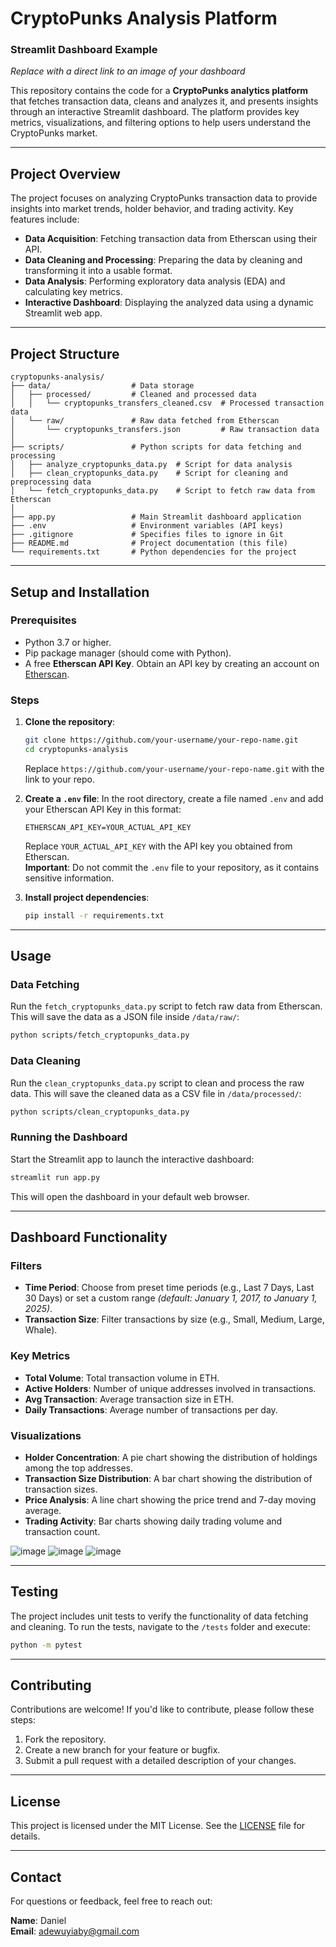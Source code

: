 # CryptoPunks Analysis Platform

### Streamlit Dashboard Example  
*Replace with a direct link to an image of your dashboard*

This repository contains the code for a **CryptoPunks analytics platform** that fetches transaction data, cleans and analyzes it, and presents insights through an interactive Streamlit dashboard. The platform provides key metrics, visualizations, and filtering options to help users understand the CryptoPunks market.

---

## Project Overview
The project focuses on analyzing CryptoPunks transaction data to provide insights into market trends, holder behavior, and trading activity. Key features include:

- **Data Acquisition**: Fetching transaction data from Etherscan using their API.
- **Data Cleaning and Processing**: Preparing the data by cleaning and transforming it into a usable format.
- **Data Analysis**: Performing exploratory data analysis (EDA) and calculating key metrics.
- **Interactive Dashboard**: Displaying the analyzed data using a dynamic Streamlit web app.

---

## Project Structure
```plaintext
cryptopunks-analysis/
├── data/                  # Data storage
│   ├── processed/         # Cleaned and processed data
│   │   └── cryptopunks_transfers_cleaned.csv  # Processed transaction data
│   └── raw/               # Raw data fetched from Etherscan
│       └── cryptopunks_transfers.json         # Raw transaction data
│
├── scripts/               # Python scripts for data fetching and processing
│   ├── analyze_cryptopunks_data.py  # Script for data analysis
│   ├── clean_cryptopunks_data.py    # Script for cleaning and preprocessing data
│   └── fetch_cryptopunks_data.py    # Script to fetch raw data from Etherscan
│
├── app.py                 # Main Streamlit dashboard application
├── .env                   # Environment variables (API keys)
├── .gitignore             # Specifies files to ignore in Git
├── README.md              # Project documentation (this file)
└── requirements.txt       # Python dependencies for the project
```

---

## Setup and Installation

### Prerequisites
- Python 3.7 or higher.
- Pip package manager (should come with Python).
- A free **Etherscan API Key**. Obtain an API key by creating an account on [Etherscan](https://etherscan.io/).

### Steps
1. **Clone the repository**:
   ```bash
   git clone https://github.com/your-username/your-repo-name.git
   cd cryptopunks-analysis
   ```
   Replace `https://github.com/your-username/your-repo-name.git` with the link to your repo.

2. **Create a `.env` file**:
   In the root directory, create a file named `.env` and add your Etherscan API Key in this format:
   ```plaintext
   ETHERSCAN_API_KEY=YOUR_ACTUAL_API_KEY
   ```
   Replace `YOUR_ACTUAL_API_KEY` with the API key you obtained from Etherscan.  
   **Important**: Do not commit the `.env` file to your repository, as it contains sensitive information.

3. **Install project dependencies**:
   ```bash
   pip install -r requirements.txt
   ```

---

## Usage

### Data Fetching
Run the `fetch_cryptopunks_data.py` script to fetch raw data from Etherscan. This will save the data as a JSON file inside `/data/raw/`:
```bash
python scripts/fetch_cryptopunks_data.py
```

### Data Cleaning
Run the `clean_cryptopunks_data.py` script to clean and process the raw data. This will save the cleaned data as a CSV file in `/data/processed/`:
```bash
python scripts/clean_cryptopunks_data.py
```

### Running the Dashboard
Start the Streamlit app to launch the interactive dashboard:
```bash
streamlit run app.py
```
This will open the dashboard in your default web browser.

---

## Dashboard Functionality

### Filters
- **Time Period**: Choose from preset time periods (e.g., Last 7 Days, Last 30 Days) or set a custom range *(default: January 1, 2017, to January 1, 2025)*.
- **Transaction Size**: Filter transactions by size (e.g., Small, Medium, Large, Whale).

### Key Metrics
- **Total Volume**: Total transaction volume in ETH.
- **Active Holders**: Number of unique addresses involved in transactions.
- **Avg Transaction**: Average transaction size in ETH.
- **Daily Transactions**: Average number of transactions per day.

### Visualizations
- **Holder Concentration**: A pie chart showing the distribution of holdings among the top addresses.
- **Transaction Size Distribution**: A bar chart showing the distribution of transaction sizes.
- **Price Analysis**: A line chart showing the price trend and 7-day moving average.
- **Trading Activity**: Bar charts showing daily trading volume and transaction count.




![image](https://github.com/user-attachments/assets/ea77e37a-bcb9-404f-9177-5f1a445f7694)
![image](https://github.com/user-attachments/assets/0cf3260b-497c-4029-abb0-dba4c7090af3)
![image](https://github.com/user-attachments/assets/eb647105-2868-4316-8d6f-ce9ad65ea36a)

---

## Testing
The project includes unit tests to verify the functionality of data fetching and cleaning. To run the tests, navigate to the `/tests` folder and execute:
```bash
python -m pytest
```

---

## Contributing
Contributions are welcome! If you'd like to contribute, please follow these steps:

1. Fork the repository.
2. Create a new branch for your feature or bugfix.
3. Submit a pull request with a detailed description of your changes.

---

## License
This project is licensed under the MIT License. See the [LICENSE](LICENSE) file for details.

---

## Contact
For questions or feedback, feel free to reach out:

**Name**: Daniel  
**Email**: adewuyiaby@gmail.com
